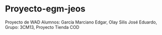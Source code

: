 # Proyecto-egm-jeos
Proyecto de WAD
Alumnos: García Marciano Edgar, Olay Silis José Eduardo,
Grupo: 3CM13,
Proyecto Tienda COD

